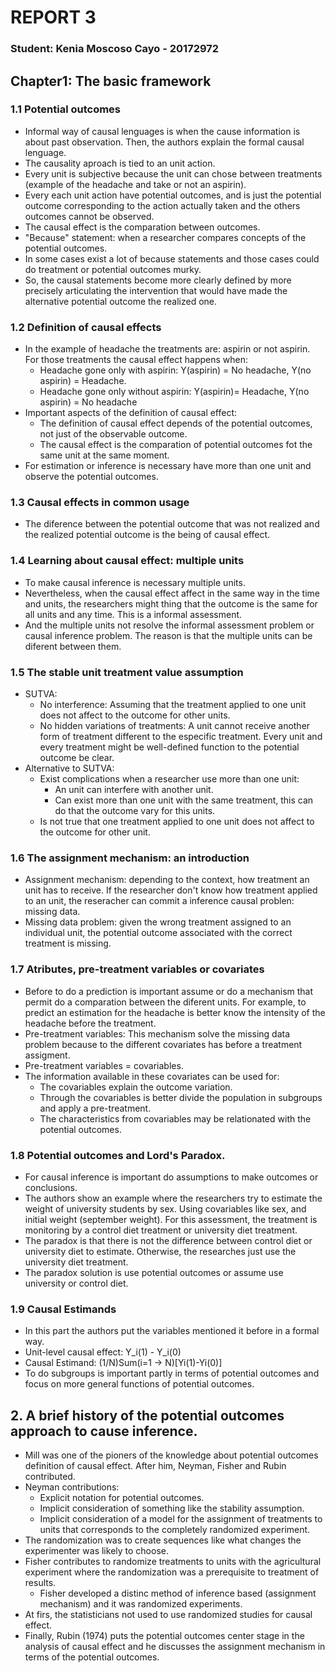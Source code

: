 # REPORT 3 
### Student: Kenia Moscoso Cayo - 20172972

## Chapter1: The basic framework 

### 1.1 Potential outcomes
- Informal way of causal lenguages is when the cause information is about past observation. Then, the authors explain the formal causal lenguage. 
- The causality aproach is tied to an unit action. 
- Every unit is subjective because the unit can chose between treatments (example of the headache and take or not an aspirin).
- Every each unit action have potential outcomes, and is just the potential outcome corresponding to the action actually taken and the others outcomes cannot be observed. 
- The causal effect is the comparation between outcomes. 
- "Because" statement: when a researcher compares concepts of the potential outcomes. 
- In some cases exist a lot of because statements and those cases could do treatment or potential outcomes murky.
- So, the causal statements become more clearly defined by more precisely articulating the intervention that would have made the alternative potential outcome the realized one. 

### 1.2 Definition of causal effects 
- In the example of headache the treatments are: aspirin or not aspirin. For those treatments the causal effect happens when:  
    - Headache gone only with aspirin: 
        Y(aspirin) = No headache, Y(no aspirin) = Headache. 
    - Headache gone only without aspirin: 
        Y(aspirin)= Headache, Y(no aspirin) = No headache
- Important aspects of the definition of causal effect: 
    - The definition of causal effect depends of the potential outcomes, not just of the observable outcome. 
    - The causal effect is the comparation of potential outcomes fot the same unit at the same moment. 
- For estimation or inference is necessary have more than one unit and observe the potential outcomes.

### 1.3 Causal effects in common usage 
- The diference between the potential outcome that was not realized and the realized potential outcome is the being of causal effect. 

### 1.4 Learning about causal effect: multiple units
- To make causal inference is necessary multiple units. 
- Nevertheless, when the causal effect affect in the same way in the time and units, the researchers might thing that the outcome is the same for all units and any time. This is a informal assessment. 
- And the multiple units not resolve the informal assessment problem or causal inference problem. The reason is that the multiple units can be diferent between them. 

### 1.5 The stable unit treatment value assumption
- SUTVA: 
    - No interference: Assuming that the treatment applied to one unit does not affect to the outcome for other units.
    - No hidden variations of treatments: A unit cannot receive another form of treatment different to the especific treatment. Every unit and every treatment might be well-defined function to the potential outcome be clear.
- Alternative to SUTVA:
    - Exist complications when a researcher use more than one unit: 
        - An unit can interfere with another unit.
        - Can exist more than one unit with the same treatment, this can do that the outcome vary for this units. 
    - Is not true that one treatment applied to one unit does not affect to the outcome for other unit.

### 1.6 The assignment mechanism: an introduction
- Assignment mechanism: depending to the context, how treatment an unit has to receive. If the researcher don't know how treatment applied to an unit, the reseracher can commit a inference causal problen: missing data. 
- Missing data problem: given the wrong treatment assigned to an individual unit, the potential outcome associated with the correct treatment is missing. 

### 1.7 Atributes, pre-treatment variables or covariates
- Before to do a prediction is important assume or do a mechanism that permit do a comparation between the diferent units. For example, to predict an estimation for the headache is better know the intensity of the headache before the treatment.
- Pre-treatment variables: This mechanism solve the missing data problem because to the different covariates has before a treatment assigment. 
- Pre-treatment variables = covariables.
- The information available in these covariates can be used for: 
    - The covariables explain the outcome variation. 
    - Through the covariables is better divide the population in subgroups and apply a pre-treatment.
    - The characteristics from covariables may be relationated with the potential outcomes. 

### 1.8 Potential outcomes and Lord's Paradox.
- For causal inference is important do assumptions to make outcomes or conclusions. 
- The authors show an example where the researchers try to estimate the weight of university students by sex. Using covariables like sex, and initial weight (september weight). For this assessment, the treatment is monitoring by a control diet treatment or university diet treatment. 
- The paradox is that there is not the difference between control diet or university diet to estimate. Otherwise, the researches just use the university diet treatment. 
- The paradox solution is use potential outcomes or assume use university or control diet. 

### 1.9 Causal Estimands
- In this part the authors put the variables mentioned it before in a formal way.
- Unit-level causal effect: Y_i(1) - Y_i(0)
- Causal Estimand: (1/N)Sum(i=1 -> N)[Yi(1)-Yi(0)]
- To do subgroups is important partly in terms of potential outcomes and focus on more general functions of potential outcomes. 

## 2. A brief history of the potential outcomes approach to cause inference. 

- Mill was one of the pioners of the knowledge about potential outcomes definition of causal effect. After him, Neyman, Fisher and Rubin contributed. 
- Neyman contributions:
    - Explicit notation for potential outcomes. 
    - Implicit consideration of something like the stability assumption. 
    - Implicit consideration of a model for the assignment of treatments to units that corresponds to the completely randomized experiment. 
- The randomization was to create sequences like what changes the experimenter was likely to choose. 
- Fisher contributes to randomize treatments to units with the agricultural experiment where the randomization was a prerequisite to treatment of results.
    - Fisher developed a distinc method of inference based (assignment mechanism) and it was randomized experiments.
- At firs, the statisticians not used to use randomized studies for causal effect. 
- Finally, Rubin (1974) puts the potential outcomes center stage in the analysis of causal effect and he discusses the assignment mechanism in terms of the potential outcomes. 
